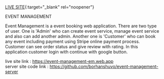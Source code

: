  [LIVE SITE](https://event-management-em.web.app/){:target="_blank" rel="noopener"}
 
EVENT MANAGEMENT

Event Management is a event booking web application. There are two type of user. One is 'Admin' who can create event service, manage event service and also can add another admin. Another one is 'Customer' who can book any event including payment using Stripe online payment process. Customer can see order status and give review with rating. In this application customer login with continue with google button.

live site link        : https://event-management-em.web.app \
server site code link : https://github.com/borhanshuvo/event-management-server
